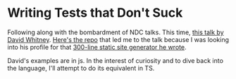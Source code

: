 # Writing Tests that Don't Suck

Following along with the bombardment of NDC talks. This time, [this talk by David Whitney](https://www.youtube.com/watch?v=D7LKslgwxmQ). [Here's the repo](https://github.com/davidwhitney/writing-tests-that-dont-suck-examples) that led me to the talk because I was looking into his profile for that [300-line static site generator he wrote](https://youtu.be/CDcP5e7-NOU?t=2576).

David's examples are in js. In the interest of curiosity and to dive back into the language, I'll attempt to do its equivalent in TS.
